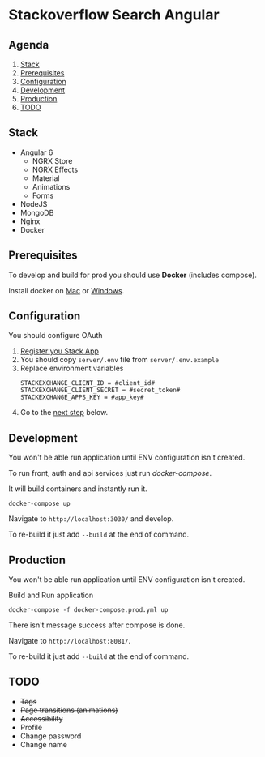 # Stackoverflow Search Angular


## Agenda

 1. [Stack](#stack)
 2. [Prerequisites](#pre)
 3. [Configuration](#config)
 4. [Development](#dev)
 5. [Production](#prod)
 6. [TODO](#todo)

## <a name="stack"></a> Stack
 - Angular 6
   + NGRX Store
   + NGRX Effects
   + Material
   + Animations
   + Forms
 - NodeJS
 - MongoDB
 - Nginx
 - Docker

## <a name="pre"></a> Prerequisites
To develop and build for prod you should use **Docker** (includes compose).

Install docker on [Mac][docker-for-mac] or [Windows][docker-for-windows].


## <a name="config"></a> Configuration

You should configure OAuth

 1. [Register you Stack App][oauth-register]
 2. You should copy `server/.env` file from `server/.env.example`
 3. Replace environment variables
    ```
    STACKEXCHANGE_CLIENT_ID = #client_id#
    STACKEXCHANGE_CLIENT_SECRET = #secret_token#
    STACKEXCHANGE_APPS_KEY = #app_key#
    ```
 4. Go to the [next step](#dev) below.

## <a name="dev"></a> Development

You won't be able run application until ENV configuration isn't created.

To run front, auth and api services just run _docker-compose_.

It will build containers and instantly run it.
```shell
docker-compose up
```

Navigate to `http://localhost:3030/` and develop.

To re-build it just add `--build` at the end of command.

## <a name="prod"></a> Production

You won't be able run application until ENV configuration isn't created.

Build and Run application 
```shell
docker-compose -f docker-compose.prod.yml up
```
There isn't message success after compose is done.

Navigate to `http://localhost:8081/`.

To re-build it just add `--build` at the end of command.

## <a name="todo"></a> TODO
- ~~Tags~~
- ~~Page transitions (animations)~~
- ~~Accessibility~~
- Profile
- Change password
- Change name

[oauth-register]: https://stackapps.com/apps/oauth/register
[docker-for-mac]: https://store.docker.com/editions/community/docker-ce-desktop-mac
[docker-for-windows]: https://store.docker.com/editions/community/docker-ce-desktop-windows
